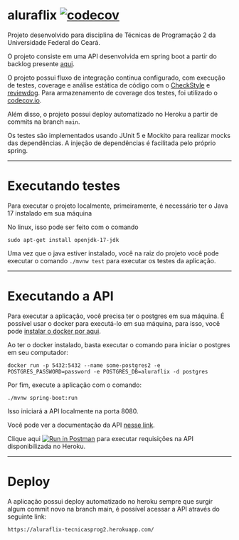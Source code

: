 # aluraflix [![codecov](https://codecov.io/gh/bgvinicius/aluraflix/branch/main/graph/badge.svg?token=YN2CQF8NTZ)](https://codecov.io/gh/bgvinicius/aluraflix)


Projeto desenvolvido para disciplina de Técnicas de Programação 2 da Universidade Federal do Ceará.

O projeto consiste em uma API desenvolvida em spring boot a partir do backlog presente [aqui](https://www.alura.com.br/challenges/back-end/semana-01-api-rest).

O projeto possui fluxo de integração contínua configurado, com execução de testes, coverage e análise estática de código com o [CheckStyle](https://checkstyle.sourceforge.io/) e [reviewdog](https://github.com/reviewdog/reviewdog). Para armazenamento de coverage dos testes, foi utilizado o [codecov.io](https://www.codecov.io/).

Além disso, o projeto possui deploy automatizado no Heroku a partir de commits na branch `main`.

Os testes são implementados usando JUnit 5 e Mockito para realizar mocks das dependências. A injeção de dependências é facilitada pelo próprio spring.

---

# Executando testes

Para executar o projeto localmente, primeiramente, é necessário ter o Java 17 instalado em sua máquina

No linux, isso pode ser feito com o comando 

`sudo apt-get install openjdk-17-jdk`

Uma vez que o java estiver instalado, você na raiz do projeto você pode executar o comando `./mvnw test` para executar os testes da aplicação.

--- 

# Executando a API

Para executar a aplicação, você precisa ter o postgres em sua máquina. É possível usar o docker para executá-lo em sua máquina, para isso, você pode [instalar o docker por aqui](https://docs.docker.com/engine/install/ubuntu/).

Ao ter o docker instalado, basta executar o comando para iniciar o postgres em seu computador:

`docker run -p 5432:5432 --name some-postgres2 -e POSTGRES_PASSWORD=password -e POSTGRES_DB=aluraflix -d postgres`

Por fim, execute a aplicação com o comando:

`./mvnw spring-boot:run`

Isso iniciará a API localmente na porta 8080.

Você pode ver a documentação da API [nesse link](https://www.postman.com/aerospace-geoscientist-56099919/workspace/aluraflix/overview).

Clique aqui [![Run in Postman](https://run.pstmn.io/button.svg)](https://god.gw.postman.com/run-collection/19549763-461452f4-ae7a-42da-bc9f-ea5ed38754f3?action=collection%2Ffork&collection-url=entityId%3D19549763-461452f4-ae7a-42da-bc9f-ea5ed38754f3%26entityType%3Dcollection%26workspaceId%3D2a5a8837-be26-4ae7-af2a-1f05ed235836) para executar requisições na API disponibilizada no Heroku.

---

# Deploy

A aplicação possui deploy automatizado no heroku sempre que surgir algum commit novo na branch main, é possível acessar a API através do seguinte link:

`https://aluraflix-tecnicasprog2.herokuapp.com/`
